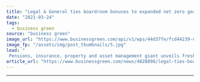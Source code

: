 ```yaml
---
title: "Legal & General ties boardroom bonuses to expanded net zero goals"
date: "2021-03-24"
tags: 
  - business green
source: "business green"
image_url: "https://www.businessgreen.com/api/v1/wps/44d37fe/fcd44239-ef1c-438f-802e-da6311c9db92/6/iw-climate-change-renewable-011-185x114.jpg"
image_fp: "/assets/img/post_thumbnails/5.jpg"
lead: "
 Pensions, insurance, property and asset management giant unveils fresh interim climate commitments as part of drive to net zero portfolio emissions by 2050 ..."
article_url: "https://www.businessgreen.com/news/4028898/legal-ties-boardroom-bonuses-expanded-net-zero-goals"
---
```


---
